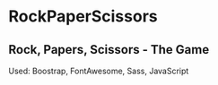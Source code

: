 # RockPaperScissors
<h2>Rock, Papers, Scissors - The Game</h2>
<p>Used: Boostrap, FontAwesome, Sass, JavaScript</p>